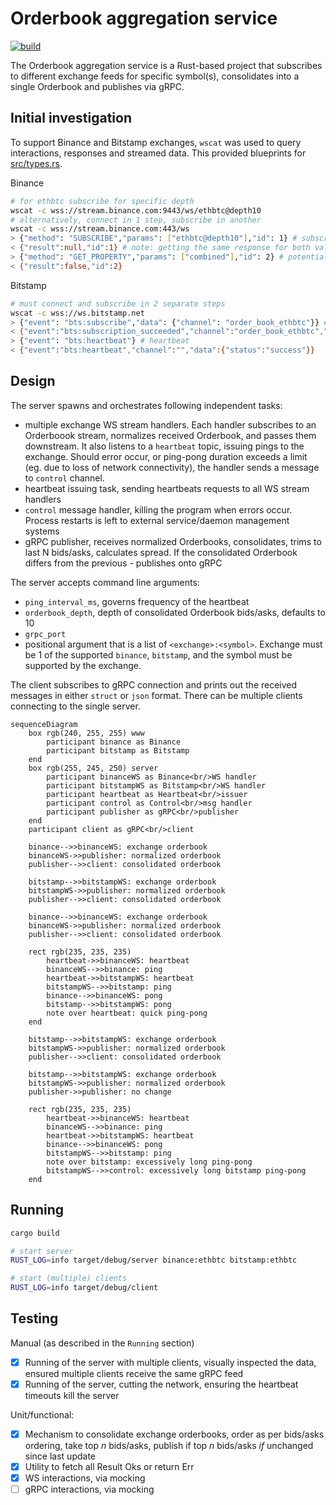 # Orderbook aggregation service

[![build](../../workflows/build/badge.svg)](../../actions/workflows/build.yml)

The Orderbook aggregation service is a Rust-based project that subscribes to different exchange feeds for specific symbol(s), consolidates into a single Orderbook and publishes via gRPC.

## Initial investigation

To support Binance and Bitstamp exchanges, `wscat` was used to query interactions, responses and streamed data. This provided blueprints for [src/types.rs](src/types.rs).

Binance

```sh
# for ethbtc subscribe for specific depth
wscat -c wss://stream.binance.com:9443/ws/ethbtc@depth10
# alternatively, connect in 1 step, subscribe in another
wscat -c wss://stream.binance.com:443/ws
> {"method": "SUBSCRIBE","params": ["ethbtc@depth10"],"id": 1} # subscribes to channel
< {"result":null,"id":1} # note: getting the same response for both valid and invalid pairs
> {"method": "GET_PROPERTY","params": ["combined"],"id": 2} # potential heartbeat
< {"result":false,"id":2}
```

Bitstamp

```sh
# must connect and subscribe in 2 separate steps
wscat -c wss://ws.bitstamp.net
> {"event": "bts:subscribe","data": {"channel": "order_book_ethbtc"}} # gets top 100 asks/bids
< {"event":"bts:subscription_succeeded","channel":"order_book_ethbtc","data":{}} # note: getting the same response for both valid and invalid pairs
> {"event": "bts:heartbeat"} # heartbeat
< {"event":"bts:heartbeat","channel":"","data":{"status":"success"}}
```

## Design

The server spawns and orchestrates following independent tasks:

- multiple exchange WS stream handlers. Each handler subscribes to an Orderboook stream, normalizes received Orderbook, and passes them downstream. It also listens to a `heartbeat` topic, issuing pings to the exchange. Should error occur, or ping-pong duration exceeds a limit (eg. due to loss of network connectivity), the handler sends a message to `control` channel.
- heartbeat issuing task, sending heartbeats requests to all WS stream handlers
- `control` message handler, killing the program when errors occur. Process restarts is left to external service/daemon management systems
- gRPC publisher, receives normalized Orderbooks, consolidates, trims to last N bids/asks, calculates spread. If the consolidated Orderbook differs from the previous - publishes onto gRPC

The server accepts command line arguments:

- `ping_interval_ms`, governs frequency of the heartbeat
- `orderbook_depth`, depth of consolidated Orderbook bids/asks, defaults to 10
- `grpc_port`
- positional argument that is a list of `<exchange>:<symbol>`. Exchange must be 1 of the supported `binance`, `bitstamp`, and the symbol must be supported by the exchange.

The client subscribes to gRPC connection and prints out the received messages in either `struct` or `json` format. There can be multiple clients connecting to the single server.

```mermaid
sequenceDiagram
    box rgb(240, 255, 255) www
        participant binance as Binance
        participant bitstamp as Bitstamp
    end
    box rgb(255, 245, 250) server
        participant binanceWS as Binance<br/>WS handler
        participant bitstampWS as Bitstamp<br/>WS handler
        participant heartbeat as Heartbeat<br/>issuer
        participant control as Control<br/>msg handler
        participant publisher as gRPC<br/>publisher
    end
    participant client as gRPC<br/>client

    binance-->>binanceWS: exchange orderbook
    binanceWS->>publisher: normalized orderbook
    publisher-->>client: consolidated orderbook

    bitstamp-->>bitstampWS: exchange orderbook
    bitstampWS->>publisher: normalized orderbook
    publisher-->>client: consolidated orderbook

    binance-->>binanceWS: exchange orderbook
    binanceWS->>publisher: normalized orderbook
    publisher-->>client: consolidated orderbook

    rect rgb(235, 235, 235)
        heartbeat->>binanceWS: heartbeat
        binanceWS-->>binance: ping
        heartbeat->>bitstampWS: heartbeat
        bitstampWS-->>bitstamp: ping
        binance-->>binanceWS: pong
        bitstamp-->>bitstampWS: pong
        note over heartbeat: quick ping-pong
    end

    bitstamp-->>bitstampWS: exchange orderbook
    bitstampWS->>publisher: normalized orderbook
    publisher-->>client: consolidated orderbook

    bitstamp-->>bitstampWS: exchange orderbook
    bitstampWS->>publisher: normalized orderbook
    publisher->>publisher: no change

    rect rgb(235, 235, 235)
        heartbeat->>binanceWS: heartbeat
        binanceWS-->>binance: ping
        heartbeat->>bitstampWS: heartbeat
        binance-->>binanceWS: pong
        bitstampWS-->>bitstamp: ping
        note over bitstamp: excessively long ping-pong
        bitstampWS-->>control: excessively long bitstamp ping-pong
    end
```

## Running

```sh
cargo build

# start server
RUST_LOG=info target/debug/server binance:ethbtc bitstamp:ethbtc

# start (multiple) clients
RUST_LOG=info target/debug/client
```

## Testing

Manual (as described in the `Running` section)

- [x] Running of the server with multiple clients, visually inspected the data, ensured multiple clients receive the same gRPC feed
- [x] Running of the server, cutting the network, ensuring the heartbeat timeouts kill the server

Unit/functional:

- [x] Mechanism to consolidate exchange orderbooks, order as per bids/asks ordering, take top _n_ bids/asks, publish if top _n_ bids/asks _if_ unchanged since last update
- [x] Utility to fetch all Result Oks or return Err
- [x] WS interactions, via mocking
- [ ] gRPC interactions, via mocking
